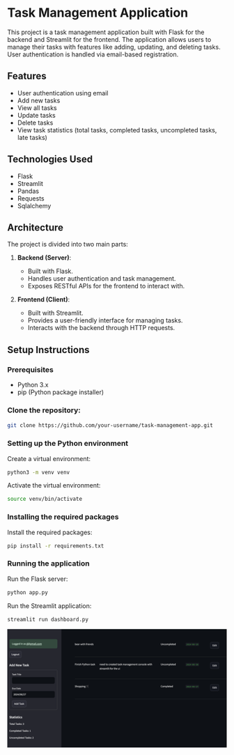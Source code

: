 
# Task Management Application

This project is a task management application built with Flask for the backend and Streamlit for the frontend. The application allows users to manage their tasks with features like adding, updating, and deleting tasks. User authentication is handled via email-based registration.

## Features

- User authentication using email
- Add new tasks
- View all tasks
- Update tasks
- Delete tasks
- View task statistics (total tasks, completed tasks, uncompleted tasks, late tasks)

## Technologies Used

- Flask
- Streamlit
- Pandas
- Requests
- Sqlalchemy

## Architecture

The project is divided into two main parts:

1. **Backend (Server)**: 
   - Built with Flask.
   - Handles user authentication and task management.
   - Exposes RESTful APIs for the frontend to interact with.

2. **Frontend (Client)**: 
   - Built with Streamlit.
   - Provides a user-friendly interface for managing tasks.
   - Interacts with the backend through HTTP requests.


## Setup Instructions

### Prerequisites

- Python 3.x
- pip (Python package installer)

### Clone the repository:

```bash
git clone https://github.com/your-username/task-management-app.git
```

### Setting up the Python environment

Create a virtual environment:
```bash
python3 -m venv venv
```

Activate the virtual environment:
```bash
source venv/bin/activate
```

### Installing the required packages

Install the required packages:
```bash
pip install -r requirements.txt
```

### Running the application

Run the Flask server:
```bash
python app.py
```

Run the Streamlit application:
```bash
streamlit run dashboard.py
```



![Task Management App](media/Screenshot%202024-06-27%20at%2021.59.18.png)

